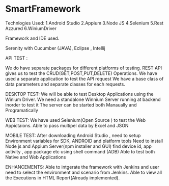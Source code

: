 # SmartFramework

Technlogies Used:
1.Android Studio
2.Appium
3.Node JS
4.Selenium
5.Rest Azzured
6.WiniumDriver

Framework and IDE used.

Serenity with Cucumber (JAVA), Eclipse , Intellij

API TEST : 

We do have separate packages for different platforms of testing.
REST API gives us to test the CRUD(GET,POST,PUT,DELETE) Operations.
We have used a separate application to test the API request
We have a base class of data parameters and separate classes for each requests.

DESKTOP TEST:
We will be able to test Desktop Applications using the Winium Driver.
We need a standalone Winnium Server running at backend inorder to test it
The server can be started both Manaually and Programatically 

WEB TEST:
We have used Selenium(Open Source ) to test the Web Appictaions.
Able to pass multipel data by Excel and JSON

MOBILE TEST:
After downloading Android Studio , need to setup Environment variables for SDK, ANDROID and platform tools
Need to install Node js and Appium Server(npm installer and GUI)
find device id, app activity , app package etc using shell command (ADB)
Able to test both Native and Web Applications

ENHANCEMENTS:
Able to intgerate the framework with Jenkins and user need to select the environment and scenario from Jenkins.
Able to view all the Executions in HTML Report(Already implemented).
